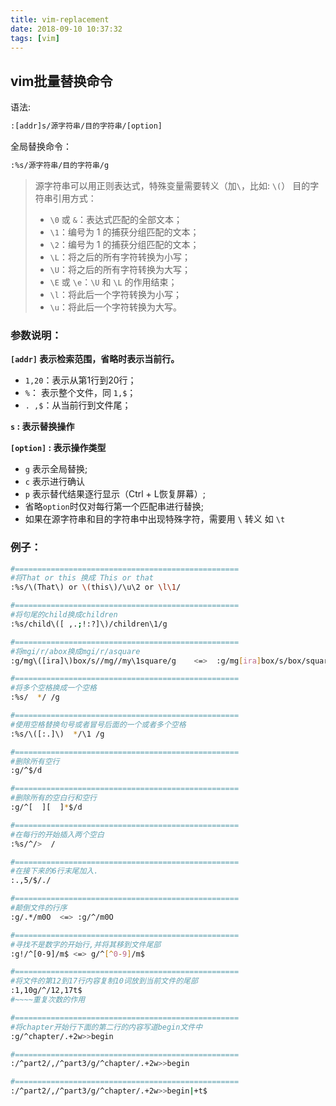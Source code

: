 ```yaml
---
title: vim-replacement
date: 2018-09-10 10:37:32
tags: [vim]
---
```


## vim批量替换命令

语法:

``` bash
:[addr]s/源字符串/目的字符串/[option]
```

全局替换命令：

``` bash
:%s/源字符串/目的字符串/g
```

> 源字符串可以用正则表达式，特殊变量需要转义（加`\`，比如: `\(`）
> 目的字符串引用方式：
> - `\0` 或 `&`：表达式匹配的全部文本；
> - `\1`：编号为 1 的捕获分组匹配的文本；
> - `\2`：编号为 1 的捕获分组匹配的文本；
> - `\L`：将之后的所有字符转换为小写；
> - `\U`：将之后的所有字符转换为大写；
> - `\E` 或 `\e`：`\U` 和 `\L` 的作用结束；
> - `\l`：将此后一个字符转换为小写；
> - `\u`：将此后一个字符转换为大写。

### 参数说明：

**`[addr]`  表示检索范围，省略时表示当前行。**
- `1,20`：表示从第1行到20行；
- `%`：   表示整个文件，同 `1,$`；
- `. ,$`：从当前行到文件尾；

**`s` : 表示替换操作**

**`[option]` : 表示操作类型**
- `g` 表示全局替换;
- `c` 表示进行确认
- `p` 表示替代结果逐行显示（Ctrl + L恢复屏幕）;
- 省略`option`时仅对每行第一个匹配串进行替换;
- 如果在源字符串和目的字符串中出现特殊字符，需要用 `\` 转义 如 `\t`

### 例子：

``` bash
#==================================================
#将That or this 换成 This or that
:%s/\(That\) or \(this\)/\u\2 or \l\1/

#==================================================
#将句尾的child换成children
:%s/child\([ ,.;!:?]\)/children\1/g

#==================================================
#将mgi/r/abox换成mgi/r/asquare
:g/mg\([ira]\)box/s//mg//my\1square/g    <=>  :g/mg[ira]box/s/box/square/g

#==================================================
#将多个空格换成一个空格
:%s/  */ /g

#==================================================
#使用空格替换句号或者冒号后面的一个或者多个空格
:%s/\([:.]\)  */\1 /g

#==================================================
#删除所有空行
:g/^$/d

#==================================================
#删除所有的空白行和空行
:g/^[  ][  ]*$/d

#==================================================
#在每行的开始插入两个空白
:%s/^/>  /

#==================================================
#在接下来的6行末尾加入.
:.,5/$/./

#==================================================
#颠倒文件的行序
:g/.*/m0O  <=> :g/^/m0O

#==================================================
#寻找不是数字的开始行,并将其移到文件尾部
:g!/^[0-9]/m$ <=> g/^[^0-9]/m$

#==================================================
#将文件的第12到17行内容复制10词放到当前文件的尾部
:1,10g/^/12,17t$
#~~~~重复次数的作用

#==================================================
#将chapter开始行下面的第二行的内容写道begin文件中
:g/^chapter/.+2w>>begin

#==================================================
:/^part2/,/^part3/g/^chapter/.+2w>>begin

#==================================================
:/^part2/,/^part3/g/^chapter/.+2w>>begin|+t$
```

